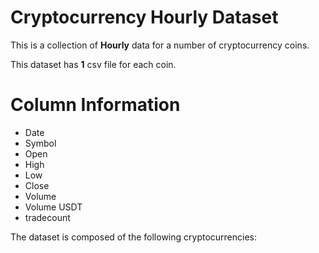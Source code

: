 # Cryptocurrency Hourly Dataset   

This is a collection of **Hourly** data for a number of cryptocurrency coins.    

This dataset has **1** csv file for each coin.   
   

# Column Information         

* Date    
* Symbol    
* Open    
* High    
* Low    
* Close
* Volume    
* Volume USDT    
* tradecount    


The dataset is composed of the following cryptocurrencies:   